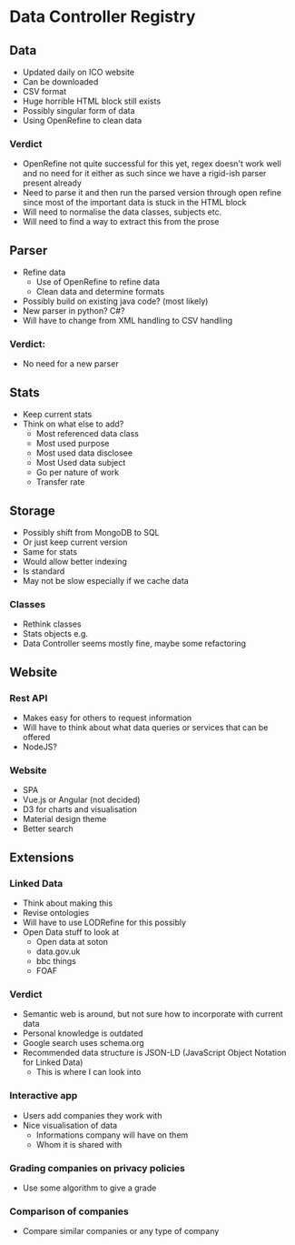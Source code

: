 # Data Controller Registry

## Data

- Updated daily on ICO website
- Can be downloaded
- CSV format
- Huge horrible HTML block still exists
- Possibly singular form of data
- Using OpenRefine to clean data

### Verdict

- OpenRefine not quite successful for this yet, regex doesn't work well and no need for it either as such since we have a rigid-ish parser present already
- Need to parse it and then run the parsed version through open refine since most of the important data is stuck in the HTML block
- Will need to normalise the data classes, subjects etc.
- Will need to find a way to extract this from the prose 

## Parser

- Refine data
    + Use of OpenRefine to refine data
    + Clean data and determine formats
- Possibly build on existing java code? (most likely)
- New parser in python? C#?
- Will have to change from XML handling to CSV handling

### Verdict:
- No need for a new parser


## Stats

- Keep current stats
- Think on what else to add?
    + Most referenced data class
    + Most used purpose
    + Most used data disclosee
    + Most Used data subject
    + Go per nature of work
    + Transfer rate

## Storage

- Possibly shift from MongoDB to SQL
- Or just keep current version
- Same for stats
- Would allow better indexing
- Is standard
- May not be slow especially if we cache data

### Classes

- Rethink classes
- Stats objects e.g.
- Data Controller seems mostly fine, maybe some refactoring

## Website

### Rest API

- Makes easy for others to request information
- Will have to think about what data queries or services that can be offered
- NodeJS?

### Website

- SPA
- Vue.js or Angular (not decided)
- D3 for charts and visualisation
- Material design theme
- Better search

## Extensions

### Linked Data

- Think about making this
- Revise ontologies
- Will have to use LODRefine for this possibly
- Open Data stuff to look at
    + Open data at soton
    + data.gov.uk
    + bbc things
    + FOAF

### Verdict

- Semantic web is around, but not sure how to incorporate with current data
- Personal knowledge is outdated
- Google search uses schema.org
- Recommended data structure is JSON-LD (JavaScript Object Notation for Linked Data)
    + This is where I can look into


### Interactive app

- Users add companies they work with
- Nice visualisation of data
    + Informations company will have on them
    + Whom it is shared with

### Grading companies on privacy policies

- Use some algorithm to give a grade

### Comparison of companies

- Compare similar companies or any type of company